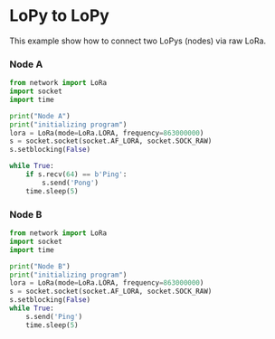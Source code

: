# LoPy to LoPy

This example show how to connect two LoPys (nodes) via raw LoRa.

### Node A

```python
from network import LoRa
import socket
import time

print("Node A")
print("initializing program")
lora = LoRa(mode=LoRa.LORA, frequency=863000000)
s = socket.socket(socket.AF_LORA, socket.SOCK_RAW)
s.setblocking(False)

while True:
    if s.recv(64) == b'Ping':
        s.send('Pong')
    time.sleep(5)
```

### Node B

```python
from network import LoRa
import socket
import time

print("Node B")
print("initializing program")
lora = LoRa(mode=LoRa.LORA, frequency=863000000)
s = socket.socket(socket.AF_LORA, socket.SOCK_RAW)
s.setblocking(False)
while True:
    s.send('Ping')
    time.sleep(5)
```
